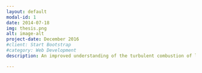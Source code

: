 ```yaml
---
layout: default
modal-id: 1
date: 2014-07-18
img: thesis.png
alt: image-alt
project-date: December 2016
#client: Start Bootstrap
#category: Web Development
description: An improved understanding of the turbulent combustion of large-hydrocarbon fuels used in transportation technologies is currently needed. This is motivated by the significance of the turbulent flame speeds in evaluating combustion models, and the ubiquity of large-hydrocarbon fuels. In my thesis I investigate the effects of local turbulent fluctuation on global combustion phenomenon such as the turbulent flame speed for these large-hydrocarbon fuels.\n <a href="http://hdl.handle.net/1957/60072">Access Full Text Here</a>

---
```

